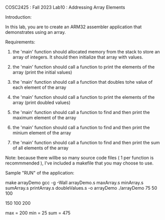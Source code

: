 COSC2425 : Fall 2023
Lab10 : Addressing Array Elements

Introduction:

In this lab, you are to create an ARM32 assembler application that demonstrates using an array.

Requirements:

1) the 'main' function should allocated memory from the stack to store an array of integers. It should then initialize that array with values.
2) the 'main' function should call a function to print the elements of the array (print the initial values)
3) the 'main' function should call a function that doubles tohe value of each element of the array
4) the 'main' function should call a function to print the elements of the array (print doubled values)

5) the 'main' function should call a function to find and then print the maximum element of the array
6) the 'main' function should call a function to find and then print the minium element of the array
7) the 'main' function should call a function to find and then print the sum of all elements of the array

Note: because there willbe so many source code files ( 1 per function is recommmended ), I've included a makefile that you may choose to use.

Sample "RUN" of the application:

make arrayDemo
gcc -g -Wall arrayDemo.s maxArray.s minArray.s sumArray.s printArray.s doubleValues.s -o arrayDemo
./arrayDemo
75
50
100

150
100
200

max = 200
min = 25
sum = 475